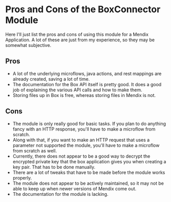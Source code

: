 # Pros and Cons of the BoxConnector Module

Here I'll just list the pros and cons of using this module for a Mendix Application. A lot of these are just from my experience, so they may be somewhat subjective.

## Pros

* A lot of the underlying microflows, java actions, and rest mappings are already created, saving a lot of time.
* The documentation for the Box API itself is pretty good. It does a good job of explaining the various API calls and how to make them.
* Storing files up in Box is free, whereas storing files in Mendix is not.

## Cons

* The module is only really good for basic tasks. If you plan to do anything fancy with an HTTP response, you'll have to make a microflow from scratch.
* Along with that, if you want to make an HTTP request that uses a parameter not supported the module, you'll have to make a microflow from scratch as well.
* Currently, there does not appear to be a good way to decrypt the encrypted private key that the box application gives you when creating a key pair. That has to be done manually.
* There are a lot of tweaks that have to be made before the module works properly.
* The module does not appear to be actively maintained, so it may not be able to keep up when newer versions of Mendix come out.
* The documentation for the module is lacking.